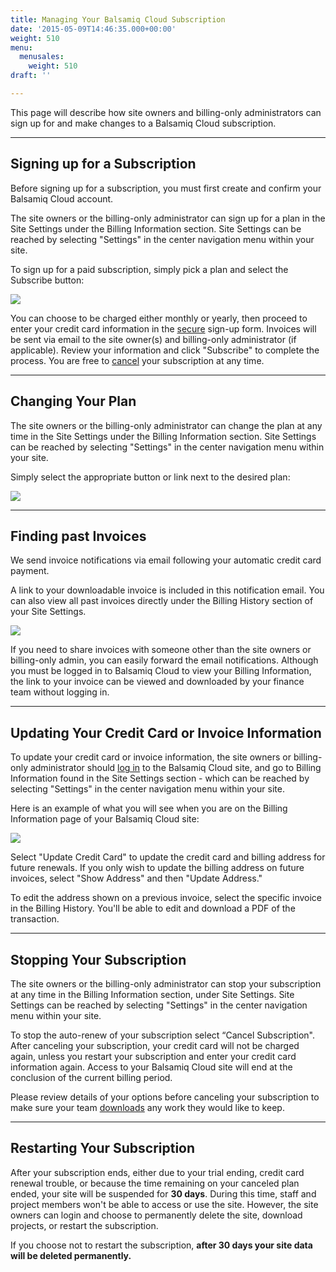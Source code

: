 ```yaml
---
title: Managing Your Balsamiq Cloud Subscription
date: '2015-05-09T14:46:35.000+00:00'
weight: 510
menu:
  menusales:
    weight: 510
draft: ''

---
```


This page will describe how site owners and billing-only administrators can sign up for and make changes to a Balsamiq Cloud subscription.

* * *

## Signing up for a Subscription

Before signing up for a subscription, you must first create and confirm your Balsamiq Cloud account.

The site owners or the billing-only administrator can sign up for a plan in the Site Settings under the Billing Information section. Site Settings can be reached by selecting "Settings" in the center navigation menu within your site.

To sign up for a paid subscription, simply pick a plan and select the Subscribe button:

![](https://media.balsamiq.com/img/support/sales/cloud/subscribe.png)

You can choose to be charged either monthly or yearly, then proceed to enter your credit card information in the [secure](/sales/safe/) sign-up form. Invoices will be sent via email to the site owner(s) and billing-only administrator (if applicable). Review your information and click "Subscribe" to complete the process. You are free to [cancel](#stopping-your-subscription) your subscription at any time.

* * *

## Changing Your Plan

The site owners or the billing-only administrator can change the plan at any time in the Site Settings under the Billing Information section. Site Settings can be reached by selecting "Settings" in the center navigation menu within your site.

Simply select the appropriate button or link next to the desired plan:

![](https://media.balsamiq.com/img/support/sales/cloud/changing_plans.png)

* * *

## Finding past Invoices

We send invoice notifications via email following your automatic credit card payment.

A link to your downloadable invoice is included in this notification email. You can also view all past invoices directly under the Billing History section of your Site Settings.

![](https://media.balsamiq.com/img/support/sales/cloud/billing_history.png)

If you need to share invoices with someone other than the site owners or billing-only admin, you can easily forward the email notifications. Although you must be logged in to Balsamiq Cloud to view your Billing Information, the link to your invoice can be viewed and downloaded by your finance team without logging in.

* * *

## Updating Your Credit Card or Invoice Information

To update your credit card or invoice information, the site owners or billing-only administrator should [log in](https://balsamiq.cloud/login) to the Balsamiq Cloud site, and go to Billing Information found in the Site Settings section - which can be reached by selecting "Settings" in the center navigation menu within your site.

Here is an example of what you will see when you are on the Billing Information page of your Balsamiq Cloud site:

![](https://media.balsamiq.com/img/support/sales/cloud/update_cc.png)

Select "Update Credit Card" to update the credit card and billing address for future renewals. If you only wish to update the billing address on future invoices, select "Show Address" and then "Update Address."

To edit the address shown on a previous invoice, select the specific invoice in the Billing History. You'll be able to edit and download a PDF of the transaction.

* * *

## Stopping Your Subscription

The site owners or the billing-only administrator can stop your subscription at any time in the Billing Information section, under Site Settings. Site Settings can be reached by selecting "Settings" in the center navigation menu within your site.

To stop the auto-renew of your subscription select “Cancel Subscription". After canceling your subscription, your credit card will not be charged again, unless you restart your subscription and enter your credit card information again. Access to your Balsamiq Cloud site will end at the conclusion of the current billing period.

Please review details of your options before canceling your subscription to make sure your team [downloads](https://docs.balsamiq.com/cloud/projects/#cloning-downloading-and-deleting-projects) any work they would like to keep.

* * *

## Restarting Your Subscription

After your subscription ends, either due to your trial ending, credit card renewal trouble, or because the time remaining on your canceled plan ended, your site will be suspended for **30 days**. During this time, staff and project members won't be able to access or use the site. However, the site owners can login and choose to permanently delete the site, download projects, or restart the subscription.

[//]: <> (test view of suspended site - looks like it might be a yellow banner "Your site is suspended because the trial period is expired. You cannot create or edit projects. Update your Billing Info or your site will be destroyed in XX days.")

If you choose not to restart the subscription, **after 30 days your site data will be deleted permanently.**
